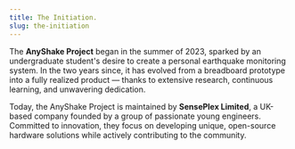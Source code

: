 ```yaml
---
title: The Initiation.
slug: the-initiation
---
```


The **AnyShake Project** began in the summer of 2023, sparked by an undergraduate student's desire to create a personal earthquake monitoring system. In the two years since, it has evolved from a breadboard prototype into a fully realized product — thanks to extensive research, continuous learning, and unwavering dedication.

<!-- truncate -->

Today, the AnyShake Project is maintained by **SensePlex Limited**, a UK-based company founded by a group of passionate young engineers. Committed to innovation, they focus on developing unique, open-source hardware solutions while actively contributing to the community.
